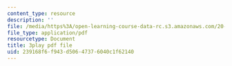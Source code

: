 ```yaml
---
content_type: resource
description: ''
file: /media/https%3A/open-learning-course-data-rc.s3.amazonaws.com/20-219-becoming-the-next-bill-nye-writing-and-hosting-the-educational-show-january-iap-2015/239168f6f943d50647376040c1f62140_VQi6t2NfWig.pdf
file_type: application/pdf
resourcetype: Document
title: 3play pdf file
uid: 239168f6-f943-d506-4737-6040c1f62140
---
```

